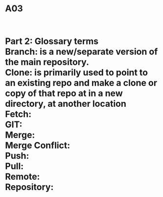 # A03






<h1>
<br>Part 2: Glossary terms
<br>Branch: is a new/separate version of the main repository.
<br>Clone:  is primarily used to point to an existing repo and make a clone or copy of that repo at in a new directory, at another location
<br>Fetch: 
<br>GIT:
<br>Merge:
<br>Merge Conflict:
<br>Push:
<br>Pull:
<br>Remote:
<br>Repository:
</h1>
